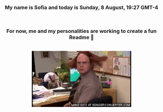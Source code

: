 


<div align="center">
<h3 >My name is Sofia and today is Sunday, 8 August, 19:27 GMT-4</h3><br>
<h3 >For now, me and my personalities are working to create a fun Readme 👋
</h3><br>
<img src='img/dwight.gif' alt='working...'/>
</div>
